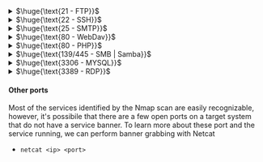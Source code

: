 <details>
<summary>$\huge{\text{21 - FTP}}$</summary>

- Connect to ftp server
  - `ftp <ip>` and then login
- Check anonymous login (with nmap script ftp-anon or anonymous user)
- If you have a username try using it as password
- Brute force login
- Search exploit for vulnerable version
  
<br>
</details>

<details>
<summary>$\huge{\text{22 - SSH}}$</summary>

- Connect to SSH
  - `ssh <username>@<ip>` and then login
- If you have a username try using it as password
- Brute force login
- Search exploit for vulnerable version

<br>
</details>

<details>
<summary>$\huge{\text{25 - SMTP}}$</summary>

- Search exploit for vulnerable version
- Retrieve the hostname of the server (domain name)
  - ```
    root@debian:~# nc <ip> <port>
    220 openmailbox.xyz ESMTP Postfix: Welcome to our mail server.    <--- here (in the banner)
    helo whatyouwant                                                  <--- helo command
    250 openmailbox.xyz                                               <--- here
    ```
- Username Bruteforce
  - Automation:
    - `smtp-user-enum -U <path_to_wordlist> -t <ip>`
  - Manual
       ```
       root@debian:~# nc <ip> <port>
       220 openmailbox.xyz ESMTP Postfix: Welcome to our mail server.
       VRFY  root
       252 2.0.0 root                                                 <--- Output if user exists
       VRFY  idontexists
       550 5.1.1 <idontexists>: Recipient address rejected: User unknown in local recipient table
       ```
  - NOTE: there are other command you can use such as `RCPT TO`

<details>
<summary>More info abount HELO/EHLO</summary>

- The `HELO` command initiates the SMTP session conversation. The client greets the server and introduces itself. As a rule, `HELO` is attributed with an argument that specifies the domain name or IP address of the SMTP client.
- Example: `HELO client.net`
- `EHLO` is an alternative to `HELO` for servers that support the SMTP service extensions (ESMTP). If the server does not support ESMTP, it will reply with an error.
- Example: `EHLO client.net`

</details>

<br>
</details>

<details>
<summary>$\huge{\text{80 - WebDav}}$</summary>

- With WebDav you can upload file. Normally it's necessary credentials
  - Bruteforce (it's simple HTTP Basic Authentication)
- You can automate the upload and execution of file
  - davtest
    - `davtest -auth <user>:<password> -url http://<ip>/<path_to_webdav>` : try to upload check if the extension is executed
    - `davtest --url http://<ip>/<path_to_webdav> -auth <user>:<password> -uploadfile /path/to/webshell.asp -uploadloc /destination/webshell.asp` : upload file
  - cadaver
    - `cadaver http://<ip>/<path_to_webdav>` and then login. PUT command to upload a file/shell
<br>
</details>

<details>
<summary>$\huge{\text{80 - PHP}}$</summary>

- Famous exploit: php_cgi_arg_injection (up to version 5.3.12 and 5.4.2 )

<br>
</details>

<details>
<summary>$\huge{\text{139/445 - SMB | Samba}}$</summary>

- If you have a username try using it as password
- Brute force login
- Search exploit for vulnerable version
- If v1 is enabled - EternalBlue exploit (check with nmap --> smb-protocols)
- List shared folders
  - `smbclient --no-pass -L //<IP>` Null user
  - `smbclient -U 'username[%passwd]' -L [--pw-nt-hash] //<IP>` If you omit the pwd, it will be prompted. With --pw-nt-hash, the pwd provided is the NT hash
    - Example: `smbclient -U 'admin%admin' -L //<IP>`
- Obtain Information 
  - `enum4linux -a [-u "<username>" -p "<passwd>"] <IP>`
  - **NOTE: you can enumerate users!**
- Command execution (authenticated)
  - `smbmap -H <ip> -u <user> -p <pass> -x 'ipconfig'`
  - psexec (impacket or metasploit)
    - can be used to pass NTLM hashes as password
    - `python3 psexec.py Administrator@ip`

<br>
</details>

<details>
<summary>$\huge{\text{3306 - MYSQL}}$</summary>

- Connect: `mysql -h <Hostname> -u root`
- If you have a username try using it as password
- Brute force login
  - Try with `root` default user

<br>
</details>

<details>
<summary>$\huge{\text{3389 - RDP}}$</summary>

- Connect to RDP
  - `xfreerdp /v:<ip> /u:<username> /p:<password>`
- If you have a username try using it as password
- Brute force login
- Search exploit for vulnerable version
- If you are not sure that specific port runs rdp you can check with `auxiliary/scanner/rdp/rdp_scanner` or try to connect with xfreerdp

<br>
</details>

#### Other ports
Most of the services identified by the Nmap scan are easily recognizable, however, it's possibile that there are a few open ports on a target system that do not have a service banner. To learn more about these port and the service running, we can perform banner grabbing with Netcat
- `netcat <ip> <port>`

